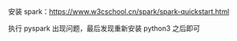 安装 spark：https://www.w3cschool.cn/spark/spark-quickstart.html

执行 pyspark 出现问题，最后发现重新安装 python3 之后即可

